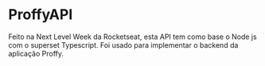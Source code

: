 # ProffyAPI
Feito na Next Level Week da Rocketseat, esta API tem como base o Node js com o superset Typescript.
Foi usado para implementar o backend da aplicação Proffy.
